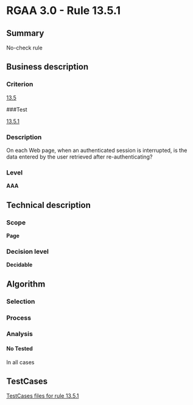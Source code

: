 # RGAA 3.0 -  Rule 13.5.1

## Summary

No-check rule

## Business description

### Criterion

[13.5](http://asqatasun.github.io/RGAA--3.0--EN/RGAA3.0_Criteria_English_version_v1.html#crit-13-5)

###Test

[13.5.1](http://asqatasun.github.io/RGAA--3.0--EN/RGAA3.0_Criteria_English_version_v1.html#test-13-5-1)

### Description
On each Web page, when
    an authenticated session is interrupted, is the data
    entered by the user retrieved after re-authenticating? 


### Level

**AAA**

## Technical description

### Scope

**Page**

### Decision level

**Decidable**

## Algorithm

### Selection

### Process

### Analysis

#### No Tested 

In all cases







##  TestCases 

[TestCases files for rule 13.5.1](https://github.com/Asqatasun/Asqatasun/tree/master/rules/rules-rgaa3.0/src/test/resources/testcases/rgaa30/Rgaa30Rule130501/) 


